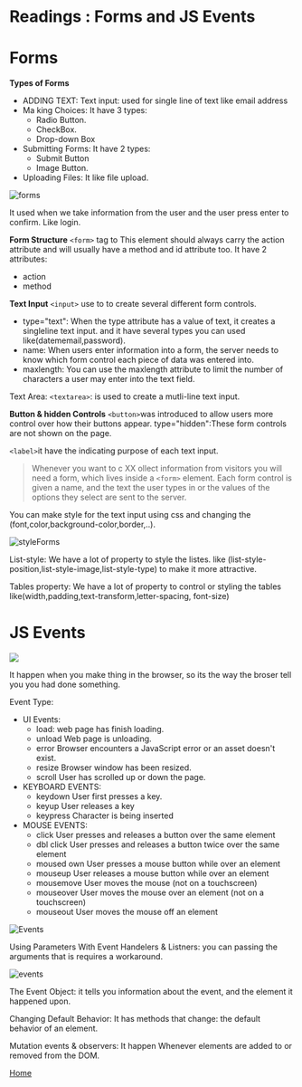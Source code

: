 # Readings : Forms and JS Events

# Forms

**Types of Forms** 
- ADDING TEXT: Text input: used for single line of text like email address
- Ma king Choices: It have 3 types:
    - Radio Button.
    - CheckBox.
    - Drop-down Box
- Submitting Forms: It have 2 types: 
   - Submit Button
   - Image Button.
- Uploading Files: It like file upload.

![forms](https://mobile.htmlgoodies.com/imagesvr_ce/1902/HTML%20Form.PNG)

It used when we take information from the user and the user press enter to confirm. Like login.

**Form Structure** 
`<form>` tag to This element should always carry the action attribute and will usually have a method and id attribute too. It have 2 attributes:
- action
- method

**Text Input**
`<input>` use to to create several different form
controls.
- type="text": When the type attribute has a value of text, it creates a singleline text input. and it have several types you can used like(datememail,password).
- name: When users enter information into a form, the server needs to know which form control each piece of data was entered into.
- maxlength: You can use the maxlength attribute to limit the number of characters a user may enter into the text field.

Text Area: `<textarea>`: is used to create a mutli-line
text input.

**Button & hidden Controls**
`<button>`was introduced to allow users more control over how their buttons appear. type="hidden":These form
controls are not shown on the page.


`<label>`it have the indicating purpose of each text input. 

> Whenever you want to c XX ollect information from
visitors you will need a form, which lives inside a
`<form>` element.
>Each form control is given a name, and the text the
user types in or the values of the options they select
are sent to the server.

You can make style for the text input using css and changing the (font,color,background-color,border,..).

![styleForms](https://uicookies.com/wp-content/uploads/2018/03/contact-form-4-free-html-contact-forms.jpg)

List-style: We have a lot of property to style the listes. like (list-style-position,list-style-image,list-style-type) to make it more attractive.

Tables property: We have a lot of property to control or styling the tables like(width,padding,text-transform,letter-spacing, font-size) 


#  JS Events

![](https://www.edureka.co/blog/wp-content/uploads/2019/09/Events-in-JavaScript.jpg)


It happen when you make thing in the browser, so its the way the broser tell you you had done something.

Event Type: 
* UI Events:
   - load: web page has finish loading.
   - unload Web page is unloading.
   - error Browser encounters a JavaScript error or an asset doesn't exist.
   - resize Browser window has been resized.
   - scroll User has scrolled up or down the page.
* KEYBOARD EVENTS:
   - keydown User first presses a key.
   - keyup User releases a key
   - keypress Character is being inserted
* MOUSE EVENTS:
   - click User presses and releases a button over the same element
   - dbl click User presses and releases a button twice over the same element
   - moused own User presses a mouse button while over an element
   - mouseup User releases a mouse button while over an element
   - mousemove User moves the mouse (not on a touchscreen)
   - mouseover User moves the mouse over an element (not on a touchscreen)
   - mouseout User moves the mouse off an element

![Events](https://data-flair.training/blogs/wp-content/uploads/sites/2/2019/07/JavaScript-Event-Types.jpg)

Using Parameters With Event Handelers & Listners:
you can passing the arguments that is requires a workaround.

![events](https://itzone.com.vn/wp-content/uploads/2019/06/Event-in-Javascript-1.png)

The Event Object: it tells you information about the event, and the element it happened upon.

Changing Default Behavior: It has methods that change:
the default behavior of an element.

Mutation events & observers: It happen Whenever elements are added to or removed from the DOM.

[Home](README.md)